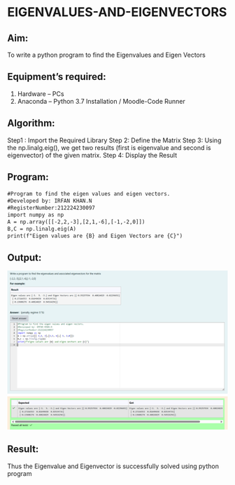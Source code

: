 # EIGENVALUES-AND-EIGENVECTORS
## Aim:
To write a python program to find the Eigenvalues and Eigen Vectors
## Equipment’s required:
1. 	Hardware – PCs
2. 	Anaconda – Python 3.7 Installation / Moodle-Code Runner
## Algorithm:
Step1 : Import the Required Library
Step 2: Define the Matrix
Step 3: Using the np.linalg.eig(), we get two results (first is eigenvalue and second is eigenvector) of the given matrix.
Step 4: Display the Result 

## Program:
```
#Program to find the eigen values and eigen vectors.
#Developed by: IRFAN KHAN.N
#RegisterNumber:212224230097
import numpy as np
A = np.array([[-2,2,-3],[2,1,-6],[-1,-2,0]])
B,C = np.linalg.eig(A)
print(f"Eigen values are {B} and Eigen Vectors are {C}")
```

## Output:
![alt text](image.png)
## Result:
Thus the Eigenvalue and Eigenvector is successfully solved using python program
